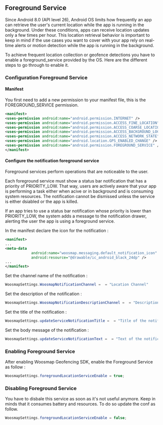 ## Foreground Service

Since Android 8.0 (API level 26), Android OS limits how frequently an app can retrieve the user's current location while the app is running in the background. Under these conditions, apps can receive location updates only a few times per hour.
This location retrieval behavior is important to keep in mind if the use cases you want to cover with your app rely on real-time alerts or motion detection while the app is running in the background.

To achieve frequent location collection or geofence detections you have to enable a foreground_service provided by the OS. Here are the different steps to go through to enable it.

### Configuration Foreground Service

#### Manifest
You first need to add a new permission to your manifest file, this is the FOREGROUND_SERVICE permission.
```xml
<manifest>
<uses-permission android:name="android.permission.INTERNET" />
<uses-permission android:name="android.permission.ACCESS_FINE_LOCATION" />
<uses-permission android:name="android.permission.ACCESS_COARSE_LOCATION" />
<uses-permission android:name="android.permission.ACCESS_BACKGROUND_LOCATION" />
<uses-permission android:name="android.permission.ACCESS_NETWORK_STATE" />
<uses-permission android:name="android.location.GPS_ENABLED_CHANGE" />
<uses-permission android:name="android.permission.FOREGROUND_SERVICE" />
</manifest>
```

#### Configure the notification foreground service
Foreground services perform operations that are noticeable to the user.

Each foreground service must show a status bar notification that has a priority of PRIORITY_LOW. That way, users are actively aware that your app is performing a task either when acive or in background and is consuming system resources. The notification cannot be dismissed unless the service is either dsiabled or the app is killed.

If an app tries to use a status bar notification whose priority is lower than PRIORITY_LOW, the system adds a message to the notification drawer, alerting the user the app is using a foreground service.

In the manifest declare the icon for the notification :
```xml
<manifest>
...
<meta-data
            android:name="woosmap.messaging.default_notification_icon"
            android:resource="@drawable/ic_android_black_24dp" />
...
</manifest>
```

Set the channel name  of the notification :
```java
WoosmapSettings.WoosmapNotificationChannel =  = "Location Channel"
```

Set the description of the notification :
```java
WoosmapSettings.WoosmapNotificationDescriptionChannel =  = "Description of the channel"
```

Set the title of the notification :
```java
WoosmapSettings.updateServiceNotificationTitle =  = "Title of the notification for foreground service"
```

Set the body message of the notification :
```java
WoosmapSettings.updateServiceNotificationText =  = "Text of the notification for foreground service"
```

### Enabling Foreground Service

After enabling Woosmap Geofencing SDK, enable the Foreground Service as follow :
```java
WoosmapSettings.foregroundLocationServiceEnable = true;
```

### Disabling Foreground Service

You have to disbale this service as soon as it's not useful anymore. Keep in minds that it consumes battery and resources. To do so update the conf as follow.
```java
WoosmapSettings.foregroundLocationServiceEnable = false;
```


